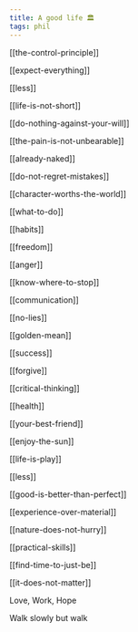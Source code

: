 ```yaml
---
title: A good life 🏛️ 
tags: phil
---
```




[[the-control-principle]]

[[expect-everything]]

[[less]]

[[life-is-not-short]]

[[do-nothing-against-your-will]]

[[the-pain-is-not-unbearable]]

[[already-naked]]

[[do-not-regret-mistakes]]

[[character-worths-the-world]]

[[what-to-do]]

[[habits]]

[[freedom]]

[[anger]]

[[know-where-to-stop]]

[[communication]]

[[no-lies]]

[[golden-mean]]

[[success]]

[[forgive]]

[[critical-thinking]]

[[health]]

[[your-best-friend]]

[[enjoy-the-sun]]

[[life-is-play]]

[[less]]

[[good-is-better-than-perfect]]

[[experience-over-material]]
 
[[nature-does-not-hurry]]

[[practical-skills]]

[[find-time-to-just-be]]

[[it-does-not-matter]]

Love, Work, Hope 

Walk slowly but walk 






